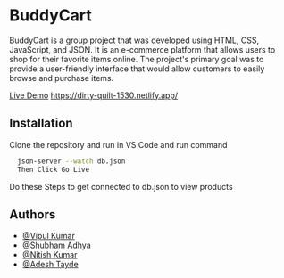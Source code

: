 
# BuddyCart

BuddyCart is a group project that was developed using HTML, CSS, JavaScript, and JSON. It is an e-commerce platform that allows users to shop for their favorite items online. The project's primary goal was to provide a user-friendly interface that would allow customers to easily browse and purchase items.

[Live Demo](https://dirty-quilt-1530.netlify.app/) https://dirty-quilt-1530.netlify.app/



## Installation

Clone the repository and run in VS Code and run command




```bash
  json-server --watch db.json
  Then Click Go Live
```

Do these Steps to get connected to db.json to view products
    
## Authors

- [@Vipul Kumar](https://github.com/shubham-Adhya)
- [@Shubham Adhya](https://github.com/shubham-Adhya)
- [@Nitish Kumar](https://github.com/CodingDemon1)
- [@Adesh Tayde](https://github.com/Adesh856)

